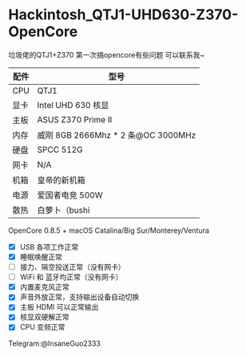 # Hackintosh_QTJ1-UHD630-Z370-OpenCore
垃圾佬的QTJ1+Z370 第一次搞opencore有些问题 可以联系我~	

| 配件 | 型号                              |
| ---- | --------------------------------- |
| CPU  | QTJ1                           |
| 显卡 | Intel UHD 630 核显                |
| 主板 | ASUS Z370 Prime II               |
| 内存 | 威刚 8GB 2666Mhz * 2 条@OC 3000MHz |
| 硬盘 | SPCC 512G          |
| 网卡 | N/A    |
| 机箱 | 皇帝的新机箱                        |
| 电源 | 爱国者电竞 500W                   |
| 散热 | 白萝卜（bushi                     |

OpenCore 0.8.5 + macOS Catalina/Big Sur/Monterey/Ventura

- [x]  USB 各项工作正常
- [x]  睡眠唤醒正常
- [ ]  接力、隔空投送正常（没有网卡）
- [ ]  WiFi 和 蓝牙均正常（没有网卡）
- [x]  内置麦克风正常
- [x]  声音外放正常，支持输出设备自动切换
- [x]  主板 HDMI 可以正常输出
- [x]  核显双硬解正常
- [x]  CPU 变频正常

Telegram:@InsaneGuo2333

